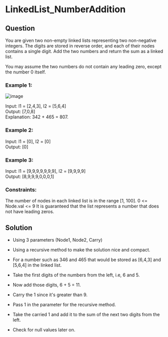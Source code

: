 # LinkedList_NumberAddition

## Question

You are given two non-empty linked lists representing two non-negative integers. The digits are stored in reverse order, and each of their nodes contains a single digit. Add the two numbers and return the sum as a linked list.

You may assume the two numbers do not contain any leading zero, except the number 0 itself.

 

### Example 1:

![image](https://github.com/JCQuacode/Linked_List_Number_Addition/assets/122890528/f100c7ec-6939-49e3-a24d-f3e07814f646)

Input: l1 = [2,4,3], l2 = [5,6,4]  
Output: [7,0,8]  
Explanation: 342 + 465 = 807.  

### Example 2:
Input: l1 = [0], l2 = [0]  
Output: [0]  

### Example 3:  
Input: l1 = [9,9,9,9,9,9,9], l2 = [9,9,9,9]  
Output: [8,9,9,9,0,0,0,1]  
 

### Constraints:

The number of nodes in each linked list is in the range [1, 100].
0 <= Node.val <= 9
It is guaranteed that the list represents a number that does not have leading zeros.

## Solution

- Using 3 parameters (Node1, Node2, Carry)
- Using a recursive method to make the solution nice and compact.

- For a number such as 346 and 465 that would be stored as [6,4,3] and [5,6,4] in the linked list.
- Take the first digits of the numbers from the left, i.e, 6 and 5.
- Now add those digits, 6 + 5 = 11.
- Carry the 1 since it's greater than 9.
- Pass 1 in the parameter for the recursive method.
- Take the carried 1 and add it to the sum of the next two digits from the left.

- Check for null values later on.
